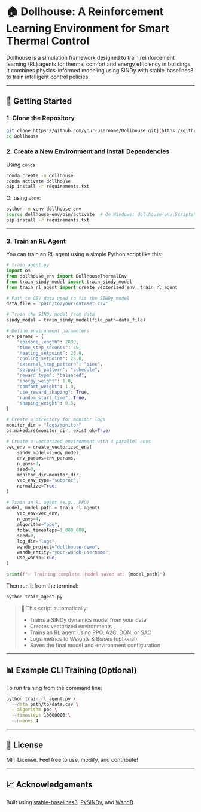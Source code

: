 # 🏠 Dollhouse: A Reinforcement Learning Environment for Smart Thermal Control

Dollhouse is a simulation framework designed to train reinforcement learning (RL) agents for thermal comfort and energy efficiency in buildings. It combines physics-informed modeling using SINDy with stable-baselines3 to train intelligent control policies.

---

## 🚀 Getting Started

### 1. Clone the Repository

```bash
git clone https://github.com/your-username/Dollhouse.git](https://github.com/confrence-anonymous/DollHouse.git
cd Dollhouse
```

### 2. Create a New Environment and Install Dependencies

Using `conda`:

```bash
conda create -n dollhouse 
conda activate dollhouse
pip install -r requirements.txt
```

Or using `venv`:

```bash
python -m venv dollhouse-env
source dollhouse-env/bin/activate  # On Windows: dollhouse-env\Scripts\activate
pip install -r requirements.txt
```

---

### 3. Train an RL Agent 

You can train an RL agent using a simple Python script like this:

```python
# train_agent.py
import os
from dollhouse_env import DollhouseThermalEnv
from train_sindy_model import train_sindy_model
from train_rl_agent import create_vectorized_env, train_rl_agent

# Path to CSV data used to fit the SINDy model
data_file = "path/to/your/dataset.csv"

# Train the SINDy model from data
sindy_model = train_sindy_model(file_path=data_file)

# Define environment parameters
env_params = {
    "episode_length": 2880,
    "time_step_seconds": 30,
    "heating_setpoint": 26.0,
    "cooling_setpoint": 28.0,
    "external_temp_pattern": "sine",
    "setpoint_pattern": "schedule",
    "reward_type": "balanced",
    "energy_weight": 1.0,
    "comfort_weight": 1.0,
    "use_reward_shaping": True,
    "random_start_time": True,
    "shaping_weight": 0.3,
}

# Create a directory for monitor logs
monitor_dir = "logs/monitor"
os.makedirs(monitor_dir, exist_ok=True)

# Create a vectorized environment with 4 parallel envs
vec_env = create_vectorized_env(
    sindy_model=sindy_model,
    env_params=env_params,
    n_envs=4,
    seed=0,
    monitor_dir=monitor_dir,
    vec_env_type="subproc",
    normalize=True,
)

# Train an RL agent (e.g., PPO)
model, model_path = train_rl_agent(
    vec_env=vec_env,
    n_envs=4,
    algorithm="ppo",
    total_timesteps=1_000_000,
    seed=0,
    log_dir="logs",
    wandb_project="dollhouse-demo",
    wandb_entity="your-wandb-username",
    use_wandb=True,
)

print(f"✅ Training complete. Model saved at: {model_path}")
```

Then run it from the terminal:

```bash
python train_agent.py
```

> 🔧 This script automatically:
>
> * Trains a SINDy dynamics model from your data
> * Creates vectorized environments
> * Trains an RL agent using PPO, A2C, DQN, or SAC
> * Logs metrics to Weights & Biases (optional)
> * Saves the final model and environment configuration

---



## 📊 Example CLI Training (Optional)

To run training from the command line:

```bash
python train_rl_agent.py \
  --data path/to/data.csv \
  --algorithm ppo \
  --timesteps 10000000 \
  --n-envs 4
```

---

## 📜 License

MIT License. Feel free to use, modify, and contribute!

---

## 📈 Acknowledgements

Built using [stable-baselines3](https://github.com/DLR-RM/stable-baselines3), [PySINDy](https://github.com/dynamicslab/pysindy), and [WandB](https://wandb.ai/).


